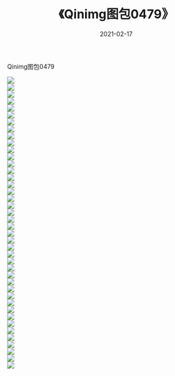 ﻿---
layout: post
title:  《Qinimg图包0479》
date:   2021-02-17
img: http://imgx.orgx.ga/Qinimg图包/Qinimg图包0479/000.jpg
categories: [美女, 清纯, 唯美]
---

Qinimg图包0479

 ![](http://imgx.orgx.ga/Qinimg图包/Qinimg图包0479/001.jpg) <br>![](http://imgx.orgx.ga/Qinimg图包/Qinimg图包0479/002.jpg) <br>![](http://imgx.orgx.ga/Qinimg图包/Qinimg图包0479/003.jpg) <br>![](http://imgx.orgx.ga/Qinimg图包/Qinimg图包0479/004.jpg) <br>![](http://imgx.orgx.ga/Qinimg图包/Qinimg图包0479/005.jpg) <br>![](http://imgx.orgx.ga/Qinimg图包/Qinimg图包0479/006.jpg) <br>![](http://imgx.orgx.ga/Qinimg图包/Qinimg图包0479/007.jpg) <br>![](http://imgx.orgx.ga/Qinimg图包/Qinimg图包0479/008.jpg) <br>![](http://imgx.orgx.ga/Qinimg图包/Qinimg图包0479/009.jpg) <br>![](http://imgx.orgx.ga/Qinimg图包/Qinimg图包0479/010.jpg) <br>![](http://imgx.orgx.ga/Qinimg图包/Qinimg图包0479/011.jpg) <br>![](http://imgx.orgx.ga/Qinimg图包/Qinimg图包0479/012.jpg) <br>![](http://imgx.orgx.ga/Qinimg图包/Qinimg图包0479/013.jpg) <br>![](http://imgx.orgx.ga/Qinimg图包/Qinimg图包0479/014.jpg) <br>![](http://imgx.orgx.ga/Qinimg图包/Qinimg图包0479/015.jpg) <br>![](http://imgx.orgx.ga/Qinimg图包/Qinimg图包0479/016.jpg) <br>![](http://imgx.orgx.ga/Qinimg图包/Qinimg图包0479/017.jpg) <br>![](http://imgx.orgx.ga/Qinimg图包/Qinimg图包0479/018.jpg) <br>![](http://imgx.orgx.ga/Qinimg图包/Qinimg图包0479/019.jpg) <br>![](http://imgx.orgx.ga/Qinimg图包/Qinimg图包0479/020.jpg) <br>![](http://imgx.orgx.ga/Qinimg图包/Qinimg图包0479/021.jpg) <br>![](http://imgx.orgx.ga/Qinimg图包/Qinimg图包0479/022.jpg) <br>![](http://imgx.orgx.ga/Qinimg图包/Qinimg图包0479/023.jpg) <br>![](http://imgx.orgx.ga/Qinimg图包/Qinimg图包0479/024.jpg) <br>![](http://imgx.orgx.ga/Qinimg图包/Qinimg图包0479/025.jpg) <br>![](http://imgx.orgx.ga/Qinimg图包/Qinimg图包0479/026.jpg) <br>![](http://imgx.orgx.ga/Qinimg图包/Qinimg图包0479/027.jpg) <br>![](http://imgx.orgx.ga/Qinimg图包/Qinimg图包0479/028.jpg) <br>![](http://imgx.orgx.ga/Qinimg图包/Qinimg图包0479/029.jpg) <br>![](http://imgx.orgx.ga/Qinimg图包/Qinimg图包0479/030.jpg) <br>![](http://imgx.orgx.ga/Qinimg图包/Qinimg图包0479/031.jpg) <br>![](http://imgx.orgx.ga/Qinimg图包/Qinimg图包0479/032.jpg) <br>![](http://imgx.orgx.ga/Qinimg图包/Qinimg图包0479/033.jpg) <br>![](http://imgx.orgx.ga/Qinimg图包/Qinimg图包0479/034.jpg) <br>![](http://imgx.orgx.ga/Qinimg图包/Qinimg图包0479/035.jpg) <br>![](http://imgx.orgx.ga/Qinimg图包/Qinimg图包0479/036.jpg) <br>![](http://imgx.orgx.ga/Qinimg图包/Qinimg图包0479/037.jpg) <br>![](http://imgx.orgx.ga/Qinimg图包/Qinimg图包0479/038.jpg) <br>![](http://imgx.orgx.ga/Qinimg图包/Qinimg图包0479/039.jpg) <br>![](http://imgx.orgx.ga/Qinimg图包/Qinimg图包0479/040.jpg) <br>![](http://imgx.orgx.ga/Qinimg图包/Qinimg图包0479/041.jpg) <br>![](http://imgx.orgx.ga/Qinimg图包/Qinimg图包0479/042.jpg) <br>